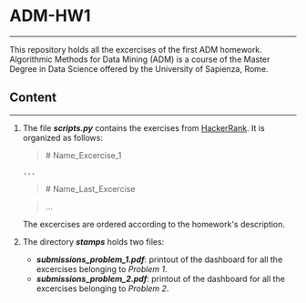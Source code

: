 # ADM-HW1

---

This repository holds all the excercises of the first ADM homework. Algorithmic Methods for Data Mining (ADM) is a course of the Master Degree in Data Science offered by the University of Sapienza, Rome.

## Content

---

1. The file ***scripts.py*** contains the exercises from [HackerRank](https://www.hackerrank.com/dashboard). It is organized as follows:

    > \# Name_Excercise_1

       ...

    > \# Name_Last_Excercise
    
    >   ...

    The excercises are ordered according to the homework's description.

2. The directory ***stamps*** holds two files:
    - ***submissions_problem_1.pdf***: printout of the dashboard for all the excercises belonging to *Problem 1*.
    - ***submissions_problem_2.pdf***: printout of the dashboard for all the excercises belonging to *Problem 2*.
